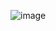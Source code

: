 ![image](https://user-images.githubusercontent.com/83164668/121354637-af427e00-c94c-11eb-91fe-49e011394ad7.png)
